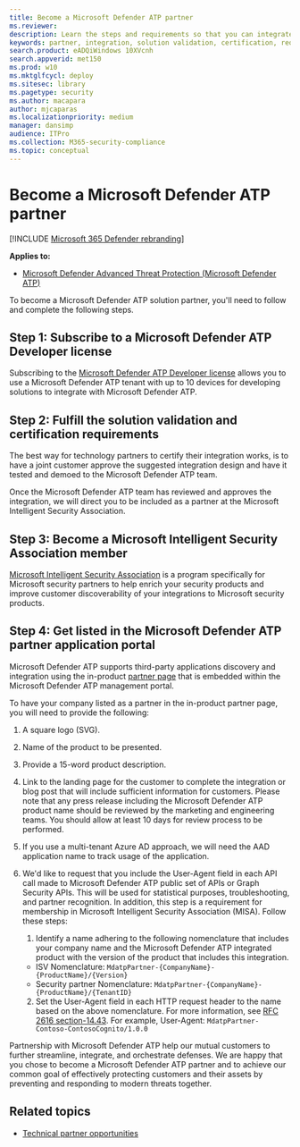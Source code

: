 ```yaml
---
title: Become a Microsoft Defender ATP partner
ms.reviewer: 
description: Learn the steps and requirements so that you can integrate your solution with Microsoft Defender ATP and be a partner
keywords: partner, integration, solution validation, certification, requirements, member, misa, application portal
search.product: eADQiWindows 10XVcnh
search.appverid: met150
ms.prod: w10
ms.mktglfcycl: deploy
ms.sitesec: library
ms.pagetype: security
ms.author: macapara
author: mjcaparas
ms.localizationpriority: medium
manager: dansimp
audience: ITPro
ms.collection: M365-security-compliance 
ms.topic: conceptual 
---
```


# Become a Microsoft Defender ATP partner

[!INCLUDE [Microsoft 365 Defender rebranding](../../includes/microsoft-defender.md)]


**Applies to:** 
- [Microsoft Defender Advanced Threat Protection (Microsoft Defender ATP)](https://go.microsoft.com/fwlink/p/?linkid=2069559)

To become a Microsoft Defender ATP solution partner, you'll need to follow and complete the following steps.

## Step 1: Subscribe to a Microsoft Defender ATP Developer license
Subscribing to the [Microsoft Defender ATP Developer license](https://winatpregistration-prd.trafficmanager.net/Developer/UserAgreement?Length=9) allows you to use a Microsoft Defender ATP tenant with up to 10 devices for developing solutions to integrate with Microsoft Defender ATP. 

## Step 2: Fulfill the solution validation and certification requirements
The best way for technology partners to certify their integration works, is to have a joint customer approve the suggested integration design and have it tested and demoed to the Microsoft Defender ATP team.

Once the Microsoft Defender ATP team has reviewed and approves the integration, we will direct you to be included as a partner at the Microsoft Intelligent Security Association.

## Step 3: Become a  Microsoft Intelligent Security Association member
[Microsoft Intelligent Security Association](https://www.microsoft.com/security/partnerships/intelligent-security-association) is a program specifically for Microsoft security partners to help enrich your security products and improve customer discoverability of your integrations to Microsoft security products.

## Step 4: Get listed in the Microsoft Defender ATP partner application portal
Microsoft Defender ATP supports third-party applications discovery and integration using the in-product [partner page](partner-applications.md) that is embedded within the Microsoft Defender ATP management portal. 

To have your company listed as a partner in the in-product partner page, you will need to provide the following:

1. A square logo (SVG).
2. Name of the product to be presented.
3. Provide a 15-word product description.
4. Link to the landing page for the customer to complete the integration or blog post that will include sufficient information for customers. Please note that any press release including the Microsoft Defender ATP product name should be reviewed by the marketing and engineering teams. You should allow at least 10 days for review process to be performed.
5.	If you use a multi-tenant Azure AD approach, we will need the AAD application name to track usage of the application.
6. We'd like to request that you include the User-Agent field in each API call made to Microsoft Defender ATP public set of APIs or Graph Security APIs. This will be used for statistical purposes, troubleshooting, and partner recognition. In addition, this step is a requirement for membership in Microsoft Intelligent Security Association (MISA).
    Follow these steps:
    1.	Identify a name adhering to the following nomenclature that includes your company name and the Microsoft Defender ATP integrated product with the version of the product that includes this integration. 
      - ISV Nomenclature: `MdatpPartner-{CompanyName}-{ProductName}/{Version}`
      - Security partner Nomenclature: `MdatpPartner-{CompanyName}-{ProductName}/{TenantID}` 

    2.	Set the User-Agent field in each HTTP request header to the name based on the above nomenclature. 
    For more information, see [RFC 2616 section-14.43](https://tools.ietf.org/html/rfc2616#section-14.43). For example, User-Agent: `MdatpPartner-Contoso-ContosoCognito/1.0.0`


Partnership with Microsoft Defender ATP help our mutual customers to further streamline, integrate, and orchestrate defenses. We are happy that you chose to become a Microsoft Defender ATP partner and to achieve our common goal of effectively protecting customers and their assets by preventing and responding to modern threats together.

## Related topics
- [Technical partner opportunities](partner-integration.md)
